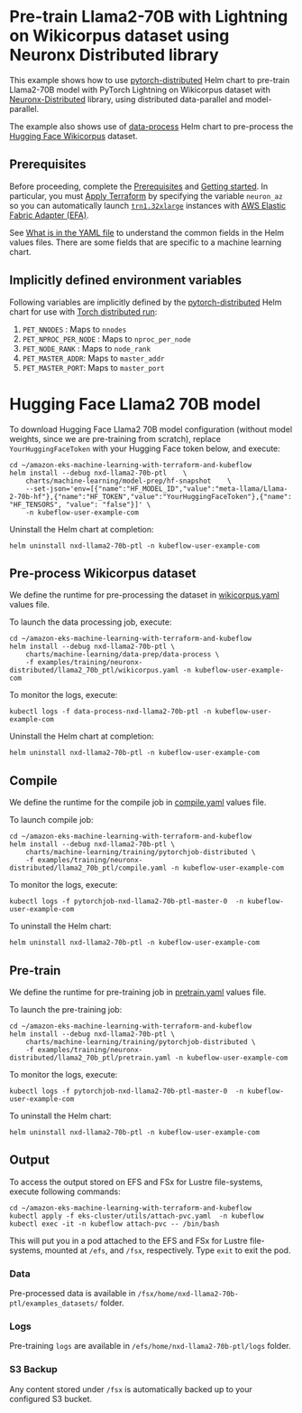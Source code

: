 # Pre-train Llama2-70B with Lightning on Wikicorpus dataset using Neuronx Distributed library

This example shows how to use [pytorch-distributed](../../../charts/machine-learning/training/pytorchjob-elastic/Chart.yaml) Helm chart to pre-train Llama2-70B model with PyTorch Lightning on Wikicorpus dataset with [Neuronx-Distributed](https://github.com/aws-neuron/neuronx-distributed/tree/main) library, using distributed data-parallel and model-parallel. 

The example also shows use of [data-process](../../../charts/machine-learning/data-prep/data-process/Chart.yaml) Helm chart to pre-process the [Hugging Face Wikicorpus](https://huggingface.co/datasets/wikicorpus) dataset.

## Prerequisites

Before proceeding, complete the [Prerequisites](../../../../README.md#prerequisites) and [Getting started](../../../../README.md#getting-started). In particular, you must [Apply Terraform](../../../../README.md#apply-terraform) by specifying the variable `neuron_az` so you can automatically launch [`trn1.32xlarge`](https://aws.amazon.com/ec2/instance-types/trn1/) instances with [AWS Elastic Fabric Adapter (EFA)](https://aws.amazon.com/hpc/efa/).

See [What is in the YAML file](../../../../README.md#yaml-recipes) to understand the common fields in the Helm values files. There are some fields that are specific to a machine learning chart.


## Implicitly defined environment variables

Following variables are implicitly defined by the [pytorch-distributed](../../../charts/machine-learning/training/pytorchjob-distributed/Chart.yaml) Helm chart for use with [Torch distributed run](https://github.com/pytorch/pytorch/blob/main/torch/distributed/run.py):

1. `PET_NNODES` : Maps to `nnodes`
2. `PET_NPROC_PER_NODE` : Maps to `nproc_per_node` 
3. `PET_NODE_RANK` : Maps to `node_rank` 
4. `PET_MASTER_ADDR`: Maps to `master_addr` 
5. `PET_MASTER_PORT`: Maps to `master_port`

# Hugging Face Llama2 70B model

To download Hugging Face Llama2 70B model configuration (without model weights, since we are pre-training from scratch), replace `YourHuggingFaceToken` with your Hugging Face token below, and execute:

    cd ~/amazon-eks-machine-learning-with-terraform-and-kubeflow
    helm install --debug nxd-llama2-70b-ptl    \
        charts/machine-learning/model-prep/hf-snapshot    \
        --set-json='env=[{"name":"HF_MODEL_ID","value":"meta-llama/Llama-2-70b-hf"},{"name":"HF_TOKEN","value":"YourHuggingFaceToken"},{"name": "HF_TENSORS", "value": "false"}]' \
        -n kubeflow-user-example-com

Uninstall the Helm chart at completion:

    helm uninstall nxd-llama2-70b-ptl -n kubeflow-user-example-com

## Pre-process Wikicorpus dataset

We define the runtime for pre-processing the dataset in [wikicorpus.yaml](./wikicorpus.yaml) values file. 

To launch the data processing job, execute:

    cd ~/amazon-eks-machine-learning-with-terraform-and-kubeflow
    helm install --debug nxd-llama2-70b-ptl \
        charts/machine-learning/data-prep/data-process \
        -f examples/training/neuronx-distributed/llama2_70b_ptl/wikicorpus.yaml -n kubeflow-user-example-com

To monitor the logs, execute:

    kubectl logs -f data-process-nxd-llama2-70b-ptl -n kubeflow-user-example-com

Uninstall the Helm chart at completion:

    helm uninstall nxd-llama2-70b-ptl -n kubeflow-user-example-com

## Compile

We define the runtime for the compile job in [compile.yaml](./compile.yaml) values file. 

To launch compile job:

    cd ~/amazon-eks-machine-learning-with-terraform-and-kubeflow
    helm install --debug nxd-llama2-70b-ptl \
        charts/machine-learning/training/pytorchjob-distributed \
        -f examples/training/neuronx-distributed/llama2_70b_ptl/compile.yaml -n kubeflow-user-example-com

To monitor the logs, execute:

    kubectl logs -f pytorchjob-nxd-llama2-70b-ptl-master-0  -n kubeflow-user-example-com

To uninstall the Helm chart:

    helm uninstall nxd-llama2-70b-ptl -n kubeflow-user-example-com

## Pre-train

We define the runtime for pre-training job in [pretrain.yaml](./pretrain.yaml) values file. 

To launch the pre-training job:

    cd ~/amazon-eks-machine-learning-with-terraform-and-kubeflow
    helm install --debug nxd-llama2-70b-ptl \
        charts/machine-learning/training/pytorchjob-distributed \
        -f examples/training/neuronx-distributed/llama2_70b_ptl/pretrain.yaml -n kubeflow-user-example-com

To monitor the logs, execute:

    kubectl logs -f pytorchjob-nxd-llama2-70b-ptl-master-0  -n kubeflow-user-example-com

To uninstall the Helm chart:

    helm uninstall nxd-llama2-70b-ptl -n kubeflow-user-example-com

## Output

To access the output stored on EFS and FSx for Lustre file-systems, execute following commands:

    cd ~/amazon-eks-machine-learning-with-terraform-and-kubeflow
    kubectl apply -f eks-cluster/utils/attach-pvc.yaml  -n kubeflow
    kubectl exec -it -n kubeflow attach-pvc -- /bin/bash


This will put you in a pod attached to the  EFS and FSx for Lustre file-systems, mounted at `/efs`, and `/fsx`, respectively. Type `exit` to exit the pod.

### Data

Pre-processed data is available in `/fsx/home/nxd-llama2-70b-ptl/examples_datasets/` folder.

### Logs

Pre-training `logs` are available in `/efs/home/nxd-llama2-70b-ptl/logs` folder. 

### S3 Backup

Any content stored under `/fsx` is automatically backed up to your configured S3 bucket.